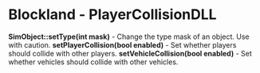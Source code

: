 # Blockland - PlayerCollisionDLL

**SimObject::setType(int mask)** - Change the type mask of an object. Use with caution.
**setPlayerCollision(bool enabled)** - Set whether players should collide with other players. 
**setVehicleCollision(bool enabled)** - Set whether vehicles should collide with other vehicles. 
